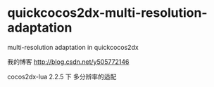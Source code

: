 quickcocos2dx-multi-resolution-adaptation
=========================================

multi-resolution adaptation in quickcocos2dx

我的博客 http://blog.csdn.net/y505772146

cocos2dx-lua 2.2.5 下 多分辨率的适配
